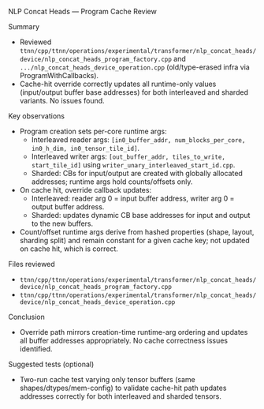 NLP Concat Heads — Program Cache Review

Summary

- Reviewed `ttnn/cpp/ttnn/operations/experimental/transformer/nlp_concat_heads/device/nlp_concat_heads_program_factory.cpp` and `.../nlp_concat_heads_device_operation.cpp` (old/type-erased infra via ProgramWithCallbacks).
- Cache-hit override correctly updates all runtime-only values (input/output buffer base addresses) for both interleaved and sharded variants. No issues found.

Key observations

- Program creation sets per-core runtime args:
  - Interleaved reader args: `[in0_buffer_addr, num_blocks_per_core, in0_h_dim, in0_tensor_tile_id]`.
  - Interleaved writer args: `[out_buffer_addr, tiles_to_write, start_tile_id]` using `writer_unary_interleaved_start_id.cpp`.
  - Sharded: CBs for input/output are created with globally allocated addresses; runtime args hold counts/offsets only.
- On cache hit, override callback updates:
  - Interleaved: reader arg 0 = input buffer address, writer arg 0 = output buffer address.
  - Sharded: updates dynamic CB base addresses for input and output to the new buffers.
- Count/offset runtime args derive from hashed properties (shape, layout, sharding split) and remain constant for a given cache key; not updated on cache hit, which is correct.

Files reviewed

- `ttnn/cpp/ttnn/operations/experimental/transformer/nlp_concat_heads/device/nlp_concat_heads_program_factory.cpp`
- `ttnn/cpp/ttnn/operations/experimental/transformer/nlp_concat_heads/device/nlp_concat_heads_device_operation.cpp`

Conclusion

- Override path mirrors creation-time runtime-arg ordering and updates all buffer addresses appropriately. No cache correctness issues identified.

Suggested tests (optional)

- Two-run cache test varying only tensor buffers (same shapes/dtypes/mem-config) to validate cache-hit path updates addresses correctly for both interleaved and sharded tensors.

